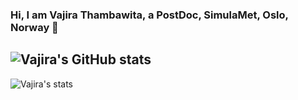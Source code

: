 ### Hi, I am Vajira Thambawita, a PostDoc, SimulaMet, Oslo, Norway 👋
![Vajira's GitHub stats](https://github-readme-stats.vercel.app/api?username=vlbthambawita&show_icons=true&theme=dark)
---
![Vajira's stats](https://github-readme-stats.vercel.app/api/top-langs/?username=vlbthambawita&layout=compact&theme=dark)

<!--
**vlbthambawita/vlbthambawita** is a ✨ _special_ ✨ repository because its `README.md` (this file) appears on your GitHub profile.

Here are some ideas to get you started:

- 🔭 I’m currently working on ...
- 🌱 I’m currently learning ...
- 👯 I’m looking to collaborate on ...
- 🤔 I’m looking for help with ...
- 💬 Ask me about ...
- 📫 How to reach me: ...
- 😄 Pronouns: ...
- ⚡ Fun fact: ...
-->
